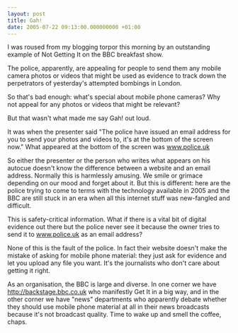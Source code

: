 ```yaml
---
layout: post
title: Gah!
date: 2005-07-22 09:13:00.000000000 +01:00
---
```

I was roused from my blogging torpor this morning by an outstanding example of Not Getting It on the BBC breakfast show.

The police, apparently, are appealing for people to send them any mobile camera photos or videos that might be used as evidence to track down the perpetrators of yesterday's attempted bombings in London.

So that's bad enough: what's special about mobile phone cameras? Why not appeal for any photos or videos that might be relevant?

But that wasn't what made me say Gah! out loud.

It was when the presenter said "The police have issued an email address for you to send your photos and videos to, it's at the bottom of the screen now." What appeared at the bottom of the screen was <a href="http://www.police.uk">www.police.uk</a>

So either the presenter or the person who writes what appears on his autocue doesn't know the difference between a website and an email address. Normally this is harmlessly amusing. We smile or grimace depending on our mood and forget about it. But this is different: here are the police trying to come to terms with the technology available in 2005 and the BBC are still stuck in an era when all this internet stuff was new-fangled and difficult.

This is safety-critical information. What if there is a vital bit of digital evidence out there but the police never see it because the owner tries to send it to <a href="http://www.police.uk">www.police.uk</a> as an email address?

None of this is the fault of the police. In fact their website doesn't make the mistake of asking for mobile phone material: they just ask for evidence and let you upload any file you want. It's the journalists who don't care about getting it right.

As an organisation, the BBC is large and diverse. In one corner we have <a href="http://backstage.bbc.co.uk">http://backstage.bbc.co.uk</a> who manifestly Get It in a big way, and in the other corner we have "news" departments who apparently debate whether they should use mobile phone material at all in their news broadcasts because it's not broadcast quality. Time to wake up and smell the coffee, chaps.
